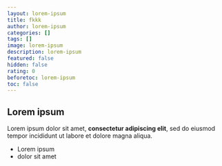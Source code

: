 ```yaml
---
layout: lorem-ipsum
title: fkkk
author: lorem-ipsum
categories: []
tags: []
image: lorem-ipsum
description: lorem-ipsum
featured: false
hidden: false
rating: 0
beforetoc: lorem-ipsum
toc: false
---
```

## Lorem ipsum

Lorem ipsum dolor sit amet, **consectetur adipiscing elit**, sed do eiusmod tempor incididunt ut labore et dolore magna aliqua.

- Lorem ipsum
- dolor sit amet